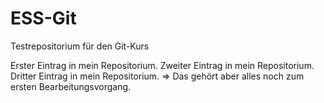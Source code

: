 # ESS-Git
 Testrepositorium für den Git-Kurs

Erster Eintrag in mein Repositorium.
Zweiter Eintrag in mein Repositorium.
Dritter Eintrag in mein Repositorium.
=> Das gehört aber alles noch zum ersten Bearbeitungsvorgang.